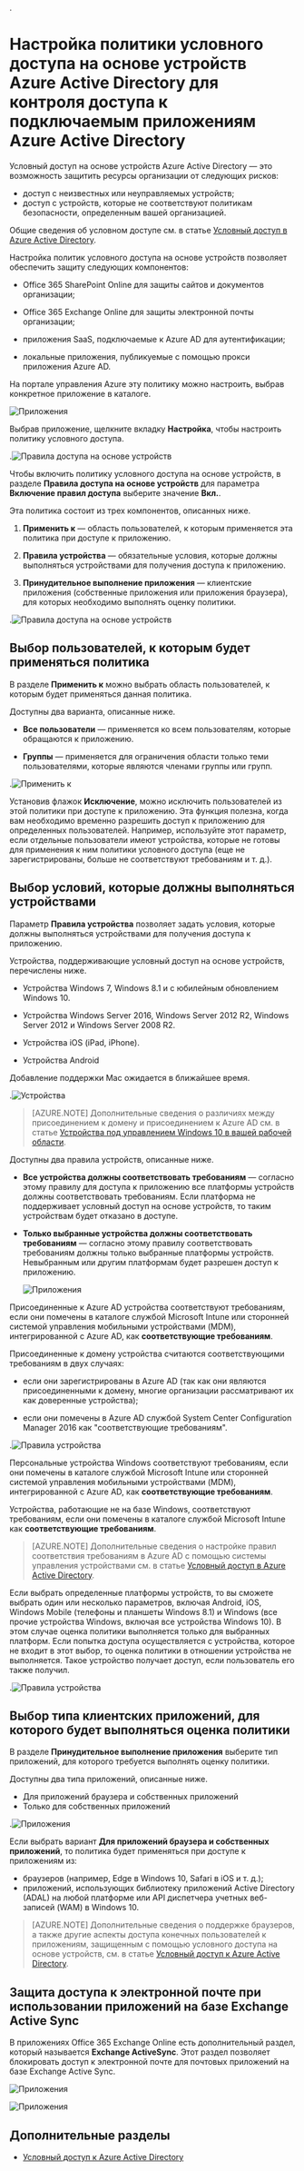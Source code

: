 <properties
	pageTitle="Настройка политики условного доступа на основе устройств Azure Active Directory для контроля доступа к подключаемым приложениям Azure Active Directory"
	description="Объясняет, как ИТ-администраторы могут настроить политики условного доступа на основе устройств для подключаемых приложений Azure AD."
	services="active-directory"
	documentationCenter=""
	authors="markusvi"
	manager="femila"
	editor=""/>

.<tags
	ms.service="active-directory"
	ms.workload="identity"
	ms.tgt_pltfrm="na"
	ms.devlang="na"
	ms.topic="article"
	ms.date="08/09/2016"
	ms.author="markvi"/>


# Настройка политики условного доступа на основе устройств Azure Active Directory для контроля доступа к подключаемым приложениям Azure Active Directory 


Условный доступ на основе устройств Azure Active Directory — это возможность защитить ресурсы организации от следующих рисков:

- доступ с неизвестных или неуправляемых устройств;
- доступ с устройств, которые не соответствуют политикам безопасности, определенным вашей организацией.

Общие сведения об условном доступе см. в статье [Условный доступ в Azure Active Directory](active-directory-conditional-access.md).

Настройка политик условного доступа на основе устройств позволяет обеспечить защиту следующих компонентов:

- Office 365 SharePoint Online для защиты сайтов и документов организации;

- Office 365 Exchange Online для защиты электронной почты организации;

- приложения SaaS, подключаемые к Azure AD для аутентификации;

- локальные приложения, публикуемые с помощью прокси приложения Azure AD.


На портале управления Azure эту политику можно настроить, выбрав конкретное приложение в каталоге.

 
  ![Приложения](./media/active-directory-conditional-access-policy-connected-applications/01.png "Приложения")


Выбрав приложение, щелкните вкладку **Настройка**, чтобы настроить политику условного доступа.


  .![Правила доступа на основе устройств](./media/active-directory-conditional-access-policy-connected-applications/02.png "Правила доступа на основе устройств")


 

Чтобы включить политику условного доступа на основе устройств, в разделе **Правила доступа на основе устройств** для параметра **Включение правил доступа** выберите значение **Вкл.**.

Эта политика состоит из трех компонентов, описанных ниже.

1. **Применить к** — область пользователей, к которым применяется эта политика при доступе к приложению.

2. **Правила устройства** — обязательные условия, которые должны выполняться устройствами для получения доступа к приложению.

3. **Принудительное выполнение приложения** — клиентские приложения (собственные приложения или приложения браузера), для которых необходимо выполнять оценку политики.

  .![Правила доступа на основе устройств](./media/active-directory-conditional-access-policy-connected-applications/03.png "Правила доступа на основе устройств")
 

## Выбор пользователей, к которым будет применяться политика 

В разделе **Применить к** можно выбрать область пользователей, к которым будет применяться данная политика.

Доступны два варианта, описанные ниже.

- **Все пользователи** — применяется ко всем пользователям, которые обращаются к приложению.

- **Группы** — применяется для ограничения области только теми пользователями, которые являются членами группы или групп.

.![Применить к](./media/active-directory-conditional-access-policy-connected-applications/11.png "Применить к")


Установив флажок **Исключение**, можно исключить пользователей из этой политики при доступе к приложению. Эта функция полезна, когда вам необходимо временно разрешить доступ к приложению для определенных пользователей. Например, используйте этот параметр, если отдельные пользователи имеют устройства, которые не готовы для применения к ним политики условного доступа (еще не зарегистрированы, больше не соответствуют требованиям и т. д.).
 

## Выбор условий, которые должны выполняться устройствами 

Параметр **Правила устройства** позволяет задать условия, которые должны выполняться устройствами для получения доступа к приложению.

Устройства, поддерживающие условный доступ на основе устройств, перечислены ниже.

- Устройства Windows 7, Windows 8.1 и c юбилейным обновлением Windows 10.

- Устройства Windows Server 2016, Windows Server 2012 R2, Windows Server 2012 и Windows Server 2008 R2.

- Устройства iOS (iPad, iPhone).

- Устройства Android

Добавление поддержки Mac ожидается в ближайшее время.

  .![Устройства](./media/active-directory-conditional-access-policy-connected-applications/04.png "Приложения")



 >[AZURE.NOTE] Дополнительные сведения о различиях между присоединением к домену и присоединением к Azure AD см. в статье [Устройства под управлением Windows 10 в вашей рабочей области](active-directory-azureadjoin-windows10-devices.md).


Доступны два правила устройств, описанные ниже.

- **Все устройства должны соответствовать требованиям** — согласно этому правилу для доступа к приложению все платформы устройств должны соответствовать требованиям. Если платформа не поддерживает условный доступ на основе устройств, то таким устройствам будет отказано в доступе.

- **Только выбранные устройства должны соответствовать требованиям** — согласно этому правилу соответствовать требованиям должны только выбранные платформы устройств. Невыбранным или другим платформам будет разрешен доступ к приложению.

  ![Приложения](./media/active-directory-conditional-access-policy-connected-applications/05.png "Приложения")



Присоединенные к Azure AD устройства соответствуют требованиям, если они помечены в каталоге службой Microsoft Intune или сторонней системой управления мобильными устройствами (MDM), интегрированной с Azure AD, как **соответствующие требованиям**.

Присоединенные к домену устройства считаются соответствующими требованиям в двух случаях:

- если они зарегистрированы в Azure AD (так как они являются присоединенными к домену, многие организации рассматривают их как доверенные устройства);

- если они помечены в Azure AD службой System Center Configuration Manager 2016 как "соответствующие требованиям".

 .![Правила устройства](./media/active-directory-conditional-access-policy-connected-applications/06.png "Правила устройства")
 

Персональные устройства Windows соответствуют требованиям, если они помечены в каталоге службой Microsoft Intune или сторонней системой управления мобильными устройствами (MDM), интегрированной с Azure AD, как **соответствующие требованиям**.

Устройства, работающие не на базе Windows, соответствуют требованиям, если они помечены в каталоге службой Microsoft Intune как **соответствующие требованиям**.

 >[AZURE.NOTE] Дополнительные сведения о настройке правил соответствия требованиям в Azure AD с помощью системы управления устройствами см. в статье [Условный доступ в Azure Active Directory](active-directory-conditional-access.md).


Если выбрать определенные платформы устройств, то вы сможете выбрать один или несколько параметров, включая Android, iOS, Windows Mobile (телефоны и планшеты Windows 8.1) и Windows (все прочие устройства Windows, включая все устройства Windows 10). В этом случае оценка политики выполняется только для выбранных платформ. Если попытка доступа осуществляется с устройства, которое не входит в этот выбор, то оценка политики в отношении устройства не выполняется. Такое устройство получает доступ, если пользователь его также получил.

.![Правила устройства](./media/active-directory-conditional-access-policy-connected-applications/07.png "Правила устройства")
  

## Выбор типа клиентских приложений, для которого будет выполняться оценка политики 

В разделе **Принудительное выполнение приложения** выберите тип приложений, для которого требуется выполнять оценку политики.


Доступны два типа приложений, описанные ниже.

- Для приложений браузера и собственных приложений
- Только для собственных приложений


.![Приложения](./media/active-directory-conditional-access-policy-connected-applications/08.png "Приложения")


Если выбрать вариант **Для приложений браузера и собственных приложений**, то политика будет применяться при доступе к приложениям из:

- браузеров (например, Edge в Windows 10, Safari в iOS и т. д.);
- приложений, использующих библиотеку приложений Active Directory (ADAL) на любой платформе или API диспетчера учетных веб-записей (WAM) в Windows 10.

>[AZURE.NOTE] Дополнительные сведения о поддержке браузеров, а также другие аспекты доступа конечных пользователей к приложениям, защищенным с помощью условного доступа на основе устройств, см. в статье [Условный доступ к Azure Active Directory](active-directory-conditional-access.md).

 

## Защита доступа к электронной почте при использовании приложений на базе Exchange Active Sync 

В приложениях Office 365 Exchange Online есть дополнительный раздел, который называется **Exchange ActiveSync**. Этот раздел позволяет блокировать доступ к электронной почте для почтовых приложений на базе Exchange Active Sync.

![Приложения](./media/active-directory-conditional-access-policy-connected-applications/09.png "Приложения")
 
![Приложения](./media/active-directory-conditional-access-policy-connected-applications/10.png "Приложения")

 
## Дополнительные разделы

- [Условный доступ к Azure Active Directory](active-directory-conditional-access.md)

<!---HONumber=AcomDC_0810_2016-->